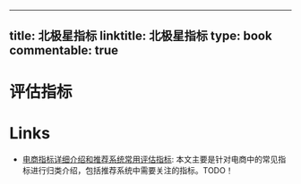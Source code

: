 
---
title: 北极星指标
linktitle: 北极星指标
type: book
commentable: true
---

# 评估指标

# Links

- [电商指标详细介绍和推荐系统常用评估指标](https://mp.weixin.qq.com/s/bzeXdTplX6lIbT-03QDPTg): 本文主要是针对电商中的常见指标进行归类介绍，包括推荐系统中需要关注的指标。TODO！
    